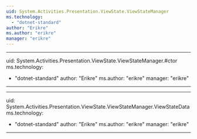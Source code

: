 ```yaml
---
uid: System.Activities.Presentation.ViewState.ViewStateManager
ms.technology: 
  - "dotnet-standard"
author: "Erikre"
ms.author: "erikre"
manager: "erikre"
---
```


---
uid: System.Activities.Presentation.ViewState.ViewStateManager.#ctor
ms.technology: 
  - "dotnet-standard"
author: "Erikre"
ms.author: "erikre"
manager: "erikre"
---

---
uid: System.Activities.Presentation.ViewState.ViewStateManager.ViewStateData
ms.technology: 
  - "dotnet-standard"
author: "Erikre"
ms.author: "erikre"
manager: "erikre"
---
